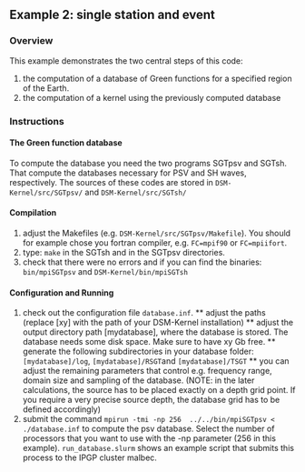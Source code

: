 ## Example 2: single station and event

### Overview
This example demonstrates the two central steps of this code:

1. the computation of a database of Green functions for a specified region of the Earth.
2. the computation of a kernel using the previously computed database

### Instructions
#### The Green function database
To compute the database you need the two programs SGTpsv and SGTsh. That
compute the databases necessary for PSV and SH waves, respectively. The sources
of these codes are stored in `DSM-Kernel/src/SGTpsv/` and `DSM-Kernel/src/SGTsh/`

#### Compilation
1. adjust the Makefiles (e.g. `DSM-Kernel/src/SGTpsv/Makefile`). You should for
example chose you fortran compiler, e.g. `FC=mpif90` or `FC=mpiifort`.
2. type: `make` in the SGTsh and in the SGTpsv directories.
3. check that there were no errors and if you can find the binaries:
`bin/mpiSGTpsv` and `DSM-Kernel/bin/mpiSGTsh`

#### Configuration and Running
1. check out the configuration file `database.inf`.
** adjust the paths (replace [xy] with the path of your DSM-Kernel installation)
** adjust the output directory path [mydatabase], where the database is stored.
The database needs some disk space. Make sure to have xy Gb free.
** generate the following subdirectories in your database folder: `[mydatabase]/log`,
`[mydatabase]/RSGT`and `[mydatabase]/TSGT`
** you can adjust the remaining parameters that control e.g. frequency range,
domain size and sampling of the database. (NOTE: in the later calculations, the
source has to be placed exactly on a depth grid point. If you require a very
precise source depth, the database grid has to be defined accordingly)
2. submit the command `mpirun -tmi -np 256  ../../bin/mpiSGTpsv < ./database.inf`
to compute the psv database. Select the number of processors that you want to use
with the -np parameter (256 in this example). `run_database.slurm` shows an
example script that submits this process to the IPGP cluster malbec.

